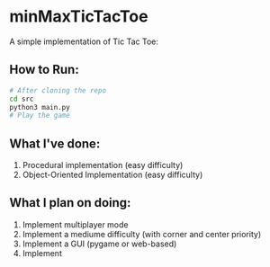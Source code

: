 # minMaxTicTacToe
A simple implementation of Tic Tac Toe:

## How to Run:
```bash
# After cloning the repo
cd src
python3 main.py
# Play the game
```


## What I've done:
1. Procedural implementation (easy difficulty)
2. Object-Oriented Implementation (easy difficulty)

## What I plan on doing:
1. Implement multiplayer mode
2. Implement a mediume difficulty (with corner and center priority)
3. Implement a GUI (pygame or web-based)
4. Implement 
